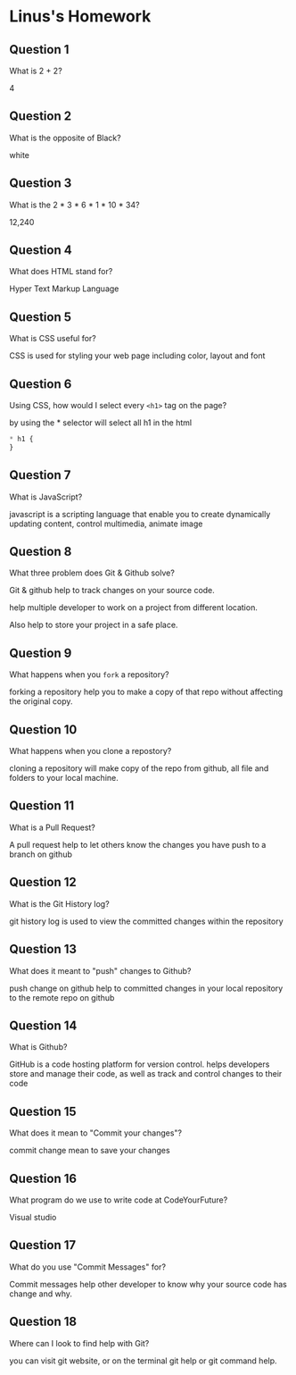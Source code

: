# Linus's Homework

## Question 1

What is 2 + 2?

4

## Question 2

What is the opposite of Black?

white

## Question 3

What is the 2 * 3 * 6 * 1 * 10 * 34?

12,240

## Question 4

What does HTML stand for?

Hyper Text Markup Language

## Question 5

What is CSS useful for?

CSS is used for styling your web page including color, layout and font

## Question 6

Using CSS, how would I select every `<h1>` tag on the page?

by using the \* selector will select all h1 in the html
```css
* h1 {
}
```

## Question 7

What is JavaScript?

javascript is a scripting language that enable you to create
dynamically updating content, control multimedia, animate image

## Question 8

What three problem does Git & Github solve?

Git & github help to track changes on your source code.

help multiple developer to work on a project from different location.

Also help to store your project in a safe place.

## Question 9

What happens when you `fork` a repository?

forking a repository help you to make a copy of that repo without affecting the original copy.

## Question 10

What happens when you clone a repostory?

cloning a repository will make copy of the repo from github, all file and folders
to your local machine.

## Question 11

What is a Pull Request?

A pull request help to let others know the changes you have push to a branch on github

## Question 12

What is the Git History log?

git history log is used to view the committed changes within the repository

## Question 13

What does it meant to "push" changes to Github?

push change on github help to committed changes in your local repository to the
remote repo on github

## Question 14

What is Github?

GitHub is a code hosting platform for version control. helps developers store and manage their code, as well as track and control changes to their code

## Question 15

What does it mean to "Commit your changes"?

commit change mean to save your changes

## Question 16

What program do we use to write code at CodeYourFuture?

Visual studio

## Question 17

What do you use "Commit Messages" for?

Commit messages help other developer to know why your source code has change and why.

## Question 18

Where can I look to find help with Git?

you can visit git website, or on the terminal git help or git command help.
